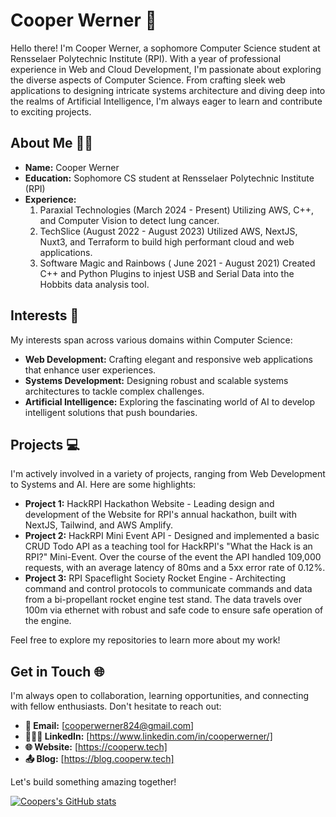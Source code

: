 # Cooper Werner 👋

Hello there! I'm Cooper Werner, a sophomore Computer Science student at Rensselaer Polytechnic Institute (RPI). With a year of professional experience in Web and Cloud Development, I'm passionate about exploring the diverse aspects of Computer Science. From crafting sleek web applications to designing intricate systems architecture and diving deep into the realms of Artificial Intelligence, I'm always eager to learn and contribute to exciting projects.

## About Me 👨🏼

- **Name:** Cooper Werner
- **Education:** Sophomore CS student at Rensselaer Polytechnic Institute (RPI)
- **Experience:**
    1. Paraxial Technologies (March 2024 - Present) Utilizing AWS, C++, and Computer Vision to detect lung cancer.
    2. TechSlice (August 2022 - August 2023) Utilized AWS, NextJS, Nuxt3, and Terraform to build high performant cloud and web applications.
    3. Software Magic and Rainbows ( June 2021 - August 2021) Created C++ and Python Plugins to injest USB and Serial Data into the Hobbits data analysis tool.

## Interests 🤔

My interests span across various domains within Computer Science:

- **Web Development:** Crafting elegant and responsive web applications that enhance user experiences.
- **Systems Development:** Designing robust and scalable systems architectures to tackle complex challenges.
- **Artificial Intelligence:** Exploring the fascinating world of AI to develop intelligent solutions that push boundaries.

## Projects 💻

I'm actively involved in a variety of projects, ranging from Web Development to Systems and AI. Here are some highlights:

- **Project 1:** HackRPI Hackathon Website - Leading design and development of the Website for RPI's annual hackathon, built with NextJS, Tailwind, and AWS Amplify.
- **Project 2:** HackRPI Mini Event API - Designed and implemented a basic CRUD Todo API as a teaching tool for HackRPI's "What the Hack is an RPI?" Mini-Event. Over the course of the event the API handled 109,000 requests, with an average latency of 80ms and a 5xx error rate of 0.12%.
- **Project 3:** RPI Spaceflight Society Rocket Engine - Architecting command and control protocols to communicate commands and data from a bi-propellant rocket engine test stand. The data travels over 100m via ethernet with robust and safe code to ensure safe operation of the engine.

Feel free to explore my repositories to learn more about my work!

## Get in Touch 🌐

I'm always open to collaboration, learning opportunities, and connecting with fellow enthusiasts. Don't hesitate to reach out:

- **📧 Email:** [cooperwerner824@gmail.com]
- **👨🏼‍💻 LinkedIn:** [https://www.linkedin.com/in/cooperwerner/]
- **🌐 Website:** [https://cooperw.tech]
- **📤 Blog:** [https://blog.cooperw.tech]

Let's build something amazing together!

[![Coopers's GitHub stats](https://github-readme-stats.vercel.app/api?username=CooperW824&theme=dark)](https://github.com/CooperW824)
